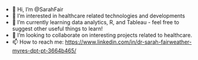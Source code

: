 - 👋 Hi, I’m @SarahFair
- 👀 I’m interested in healthcare related technologies and developments
- 🌱 I’m currently learning data analytics, R, and Tableau - feel free to suggest other useful things to learn!
- 💞️ I’m looking to collaborate on interesting projects related to healthcare.
- 📫 How to reach me:  https://www.linkedin.com/in/dr-sarah-fairweather-myres-dpt-pt-3664b465/

<!---
SarahFair/SarahFair is a ✨ special ✨ repository because its `README.md` (this file) appears on your GitHub profile.
You can click the Preview link to take a look at your changes.
--->
